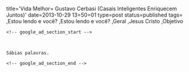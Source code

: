 title='Vida Melhor= Gustavo Cerbasi (Casais Inteligentes Enriquecem Juntos)'
date=2013-10-29 13=50=01
type=post
status=published
tags=
,Estou lendo e você?
,Estou lendo e você?
,Geral
,Jesus Cristo
,Objetivo
~~~~~~
<!-- google_ad_section_start -->



Sábias palavras.

<!-- google_ad_section_end -->